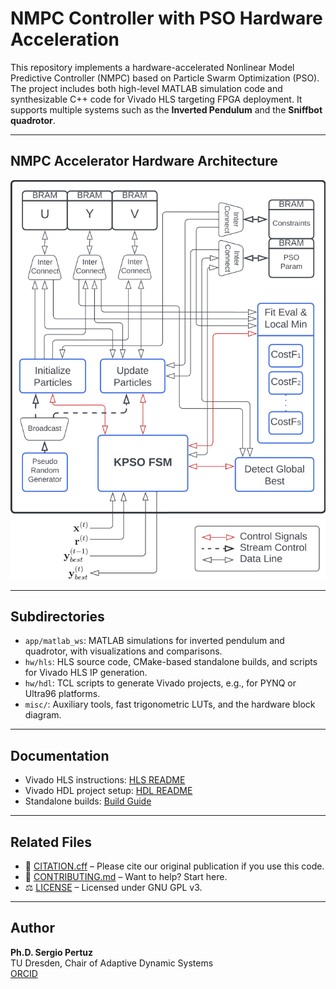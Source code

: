 # NMPC Controller with PSO Hardware Acceleration

This repository implements a hardware-accelerated Nonlinear Model Predictive Controller (NMPC) based on Particle Swarm Optimization (PSO). The project includes both high-level MATLAB simulation code and synthesizable C++ code for Vivado HLS targeting FPGA deployment. It supports multiple systems such as the **Inverted Pendulum** and the **Sniffbot quadrotor**.

---

## NMPC Accelerator Hardware Architecture

![NMPC Accelerator Hardware Architecture](misc/mpso_diagram.png)

---

## Subdirectories

- `app/matlab_ws`: MATLAB simulations for inverted pendulum and quadrotor, with visualizations and comparisons.
- `hw/hls`: HLS source code, CMake-based standalone builds, and scripts for Vivado HLS IP generation.
- `hw/hdl`: TCL scripts to generate Vivado projects, e.g., for PYNQ or Ultra96 platforms.
- `misc/`: Auxiliary tools, fast trigonometric LUTs, and the hardware block diagram.

---

## Documentation

- Vivado HLS instructions: [HLS README](hw/hls/readme.MD)
- Vivado HDL project setup: [HDL README](hw/hdl/readme.MD)
- Standalone builds: [Build Guide](hw/hls/source/readme.MD)

---

## Related Files

- 📜 [CITATION.cff](CITATION.cff) – Please cite our original publication if you use this code.
- 🤝 [CONTRIBUTING.md](CONTRIBUTING.md) – Want to help? Start here.
- ⚖️ [LICENSE](LICENSE) – Licensed under GNU GPL v3.

---

## Author

**Ph.D. Sergio Pertuz**  
TU Dresden, Chair of Adaptive Dynamic Systems  
[ORCID](https://orcid.org/0000-0002-6311-3251)
